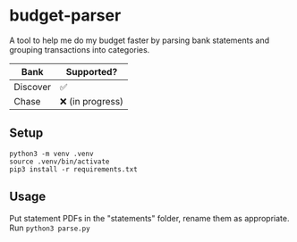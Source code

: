 # budget-parser
A tool to help me do my budget faster by parsing bank statements and grouping transactions into categories.

| Bank                | Supported?          |
| --------------------| --------------------|
| Discover            | ✅                  |
| Chase               | ❌ (in progress)    |

## Setup
`python3 -m venv .venv`    
`source .venv/bin/activate`  
`pip3 install -r requirements.txt`

## Usage
Put statement PDFs in the "statements" folder, rename them as appropriate.  
Run `python3 parse.py`